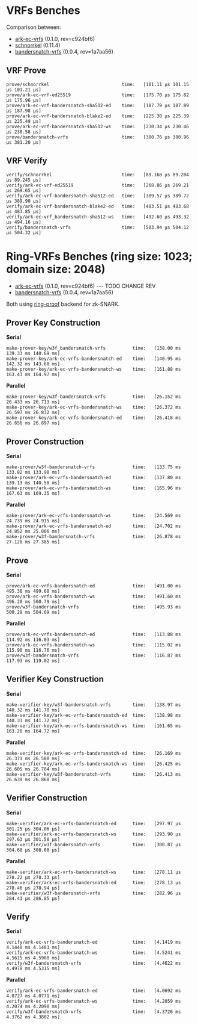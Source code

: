 # VRFs Benches

Comparison between:

- [ark-ec-vrfs](https://github.com/davxy/ark-ec-vrfs) (0.1.0, rev=c924bf6)
- [schnorrkel](https://crates.io/crates/schnorrkel) (0.11.4)
- [bandersnatch-vrfs](https://github.com/w3f/ring-vrfs/bandersnatch_vrfs) (0.0.4, rev=1a7aa56)

## VRF Prove

```
prove/schnorrkel                           time:   [101.11 µs 101.15 µs 101.21 µs]
prove/ark-ec-vrf-ed25519                   time:   [175.70 µs 175.82 µs 175.96 µs]
prove/ark-ec-vrf-bandersnatch-sha512-ed    time:   [187.79 µs 187.89 µs 187.98 µs]
prove/ark-ec-vrf-bandersnatch-blake2-ed    time:   [225.30 µs 225.39 µs 225.49 µs]
prove/ark-ec-vrf-bandersnatch-sha512-ws    time:   [230.34 µs 230.46 µs 230.58 µs]
prove/bandersnatch-vrfs                    time:   [380.76 µs 380.96 µs 381.20 µs]
```

## VRF Verify

```
verify/schnorrkel                          time:   [89.168 µs 89.204 µs 89.245 µs]
verify/ark-ec-vrf-ed25519                  time:   [268.86 µs 269.21 µs 269.65 µs]
verify/ark-ec-vrf-bandersnatch-sha512-ed   time:   [389.57 µs 389.72 µs 389.90 µs]
verify/ark-ec-vrf-bandersnatch-blake2-ed   time:   [483.51 µs 483.68 µs 483.85 µs]
verify/ark-ec-vrf_bandersnatch-sha512-ws   time:   [492.60 µs 493.32 µs 494.16 µs]
verify/bandersnatch-vrfs                   time:   [503.94 µs 504.12 µs 504.32 µs]

```


# Ring-VRFs Benches (ring size: 1023; domain size: 2048)

- [ark-ec-vrfs](https://github.com/davxy/ark-ec-vrfs) (0.1.0, rev=c924bf6)  --- TODO CHANGE REV
- [bandersnatch-vrfs](https://github.com/w3f/ring-vrfs/bandersnatch_vrfs) (0.0.4, rev=1a7aa56)

Both using [ring-proof](https://github.com/w3f/ring-proof) backend for zk-SNARK.


## Prover Key Construction

**Serial**
```
make-prover-key/w3f_bandersnatch-vrfs          time:   [138.00 ms 139.33 ms 140.69 ms]
make-prover-key/ark-ec-vrfs-bandersnatch-ed    time:   [140.95 ms 142.32 ms 143.68 ms]
make-prover-key/ark-ec-vrfs-bandersnatch-ws    time:   [161.88 ms 163.43 ms 164.97 ms] 
```

**Parallel**
```
make-prover-key/w3f-bandersnatch-vrfs          time:   [26.152 ms 26.433 ms 26.713 ms]
make-prover-key/ark-ec-vrfs-bandersnatch-ws    time:   [26.372 ms 26.597 ms 26.832 ms]
make-prover-key/ark-ec-vrfs-bandersnatch-ed    time:   [26.418 ms 26.656 ms 26.897 ms]
```

## Prover Construction

**Serial**
```
make-prover/w3f-bandersnatch-vrfs              time:   [133.75 ms 133.82 ms 133.90 ms]
make-prover/ark-ec-vrfs-bandersnatch-ed        time:   [137.80 ms 139.13 ms 140.50 ms]
make-prover/ark-ec-vrfs-bandersnatch-ws        time:   [165.96 ms 167.63 ms 169.35 ms]
```

**Parallel**
```
make-prover/ark-ec-vrfs-bandersnatch-ws        time:   [24.569 ms 24.739 ms 24.915 ms]
make-prover/ark-ec-vrfs-bandersnatch-ed        time:   [24.702 ms 24.852 ms 25.006 ms]
make-prover/w3f-bandersnatch-vrfs              time:   [26.878 ms 27.128 ms 27.385 ms]
```

## Prove

**Serial**
```
prove/ark-ec-vrfs-bandersnatch-ed              time:   [491.00 ms 495.38 ms 499.68 ms]
prove/ark-ec-vrfs-bandersnatch-ws              time:   [491.60 ms 496.20 ms 500.79 ms]
prove/w3f-bandersnatch-vrfs                    time:   [495.93 ms 500.29 ms 504.69 ms]
```

**Parallel**
```
prove/ark-ec-vrfs-bandersnatch-ed              time:   [113.88 ms 114.92 ms 116.03 ms]
prove/ark-ec-vrfs-bandersnatch-ws              time:   [115.02 ms 115.90 ms 116.76 ms]
prove/w3f-bandersnatch-vrfs                    time:   [116.87 ms 117.93 ms 119.02 ms]
```

## Verifier Key Construction

**Serial**
```
make-verifier-key/w3f-bandersnatch-vrfs        time:   [138.97 ms 140.32 ms 141.70 ms]
make-verifier-key/ark-ec-vrfs-bandersnatch-ed  time:   [138.98 ms 140.33 ms 141.72 ms]
make-verifier-key/ark-ec-vrfs-bandersnatch-ws  time:   [161.65 ms 163.20 ms 164.72 ms]
```

**Parallel**
```
make-verifier-key/ark-ec-vrfs-bandersnatch-ed  time:   [26.169 ms 26.371 ms 26.580 ms]
make-verifier-key/ark-ec-vrfs-bandersnatch-ws  time:   [26.425 ms 26.605 ms 26.784 ms]
make-verifier-key/w3f-bandersnatch-vrfs        time:   [26.413 ms 26.639 ms 26.868 ms]
```

## Verifier Construction

**Serial**
```
make-verifier/ark-ec-vrfs-bandersnatch-ed      time:   [297.97 µs 301.25 µs 304.06 µs]
make-verifier/ark-ec-vrfs-bandersnatch-ws      time:   [293.90 µs 297.63 µs 301.58 µs]
make-verifier/w3f-bandersnatch-vrfs            time:   [300.87 µs 304.68 µs 308.60 µs]
```

**Parallel**
```
make-verifier/ark-ec-vrfs-bandersnatch-ws      time:   [278.11 µs 278.22 µs 278.33 µs]
make-verifier/ark-ec-vrfs-bandersnatch-ed      time:   [278.13 µs 278.46 µs 278.94 µs]
make-verifier/w3f-bandersnatch-vrfs            time:   [282.96 µs 284.43 µs 286.85 µs]
```

## Verify

**Serial**
```
verify/ark-ec-vrfs-bandersnatch-ed             time:   [4.1419 ms 4.1448 ms 4.1483 ms]
verify/ark-ec-vrfs-bandersnatch-ws             time:   [4.5241 ms 4.5615 ms 4.5960 ms]
verify/w3f-bandersnatch-vrfs                   time:   [4.4622 ms 4.4978 ms 4.5315 ms]
```

**Parallel**
```
verify/ark-ec-vrfs-bandersnatch-ed             time:   [4.0692 ms 4.0727 ms 4.0771 ms]
verify/ark-ec-vrfs-bandersnatch-ws             time:   [4.2059 ms 4.2074 ms 4.2090 ms] 
verify/w3f-bandersnatch-vrfs                   time:   [4.3726 ms 4.3762 ms 4.3802 ms]
```
